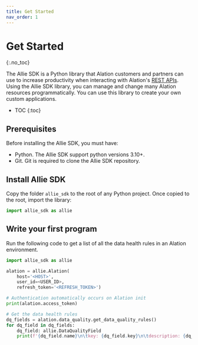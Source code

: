 ```yaml
---
title: Get Started
nav_order: 1
---
```


# Get Started
{:.no_toc}

The Allie SDK is a Python library that Alation customers and partners can use to increase productivity when interacting with Alation's [REST APIs](https://developer.alation.com/dev/reference/createtoken). Using the Allie SDK library, you can manage and change many Alation resources programmatically. You can use this library to create your own custom applications.

* TOC
{:toc}

## Prerequisites

Before installing the Allie SDK, you must have:

* Python. The Allie SDK support python versions 3.10+.
* Git. Git is required to clone the Allie SDK repository.

## Install Allie SDK

Copy the folder `allie_sdk` to the root of any Python project. Once copied to the root, import the library:

```python
import allie_sdk as allie
```

## Write your first program

Run the following code to get a list of all the data health rules in an Alation environment.

```python
import allie_sdk as allie

alation = allie.Alation(
    host='<HOST>',
    user_id=<USER_ID>,
    refresh_token='<REFRESH_TOKEN>')

# Authentication automatically occurs on Alation init
print(alation.access_token)

# Get the data health rules
dq_fields = alation.data_quality.get_data_quality_rules()
for dq_field in dq_fields:
    dq_field: allie.DataQualityField
    print(f'{dq_field.name}\n\tkey: {dq_field.key}\n\tdescription: {dq_field.description}')
```

